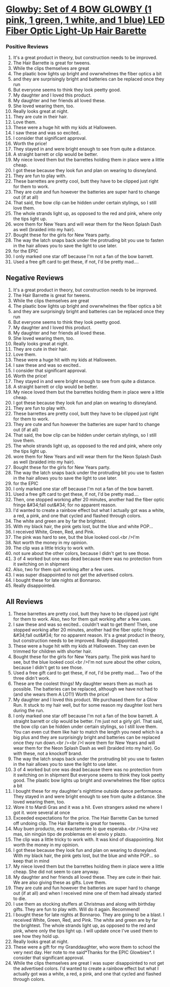 # [Glowby: Set of 4 BOW GLOWBY (1 pink, 1 green, 1 white, and 1 blue) LED Fiber Optic Light-Up Hair Barette](https://products.checkmycream.com/products/Glowby:-Set-of-4-BOW-GLOWBY-(1-pink-1-green-1-white-and-1-blue)-LED-Fiber-Optic-Light-Up-Hair-Barette.html)

### Positive Reviews

<ol>
      <li>It&#x27;s a great product in theory, but construction needs to be improved.</li>
      <li>The Hair Barrette is great for tweens.</li>
      <li>While the clips themselves are great</li>
      <li>The plaatic bow lights up bright and ovwrwhelmes the fiber optics a bit</li>
      <li>and they are surprisingly bright and batteries can be replaced once they run</li>
      <li>But everyone seems to think they look peetty good.  </li>
      <li>My daughter and I loved this product.  </li>
      <li>My daughter and her friends all loved these.  </li>
      <li>She loved wearing them, too.</li>
      <li>Really looks great at night.</li>
      <li>They are cute in their hair.  </li>
      <li>Love them.</li>
      <li>These were a huge hit with my kids at Halloween.  </li>
      <li>I saw these and was so excited..</li>
      <li>I consider that significant approval.</li>
      <li>Worth the price!</li>
      <li>They stayed in and were bright enough to see from quite a distance.  </li>
      <li>A straight barrett or clip would be better.</li>
      <li>My niece loved them but the barrettes holding them in place were a little cheap.  </li>
      <li>I got these because they look fun and plan on wearing to disneyland.</li>
      <li>They are fun to play with.  </li>
      <li>These barrettes are pretty cool, butt they have to be clipped just right for them to work.</li>
      <li>They are cute and fun however the batteries are super hard to change out (if at all)</li>
      <li>That said, the bow clip can be hidden under certain stylings, so I still love them.</li>
      <li>The whole strands light up, as opposed to the red and pink, where only the tips light up.</li>
      <li>wore them for New Years and will wear them for the Neon Splash Dash as well (braided into my hair).</li>
      <li>Bought these for the girls for New Years party.</li>
      <li>The way the latch snaps back under the protruding bit you use to fasten in the hair allows you to save the light to use later.</li>
      <li>for the EPIC</li>
      <li>I only marked one star off because I&#x27;m not a fan of the bow barrett.</li>
      <li>Used a free gift card to get these, if  not, I&#x27;d be pretty mad....</li>
</ol>


<h2>Negative Reviews</h2>
<ol>
<li> It&#x27;s a great product in theory, but construction needs to be improved.</li>
<li> The Hair Barrette is great for tweens.</li>
<li> While the clips themselves are great</li>
<li> The plaatic bow lights up bright and ovwrwhelmes the fiber optics a bit</li>
<li> and they are surprisingly bright and batteries can be replaced once they run</li>
<li> But everyone seems to think they look peetty good.  </li>
<li> My daughter and I loved this product.  </li>
<li> My daughter and her friends all loved these.  </li>
<li> She loved wearing them, too.</li>
<li> Really looks great at night.</li>
<li> They are cute in their hair.  </li>
<li> Love them.</li>
<li> These were a huge hit with my kids at Halloween.  </li>
<li> I saw these and was so excited..</li>
<li> I consider that significant approval.</li>
<li> Worth the price!</li>
<li> They stayed in and were bright enough to see from quite a distance.  </li>
<li> A straight barrett or clip would be better.</li>
<li> My niece loved them but the barrettes holding them in place were a little cheap.  </li>
<li> I got these because they look fun and plan on wearing to disneyland.</li>
<li> They are fun to play with.  </li>
<li> These barrettes are pretty cool, butt they have to be clipped just right for them to work.</li>
<li> They are cute and fun however the batteries are super hard to change out (if at all)</li>
<li> That said, the bow clip can be hidden under certain stylings, so I still love them.</li>
<li> The whole strands light up, as opposed to the red and pink, where only the tips light up.</li>
<li> wore them for New Years and will wear them for the Neon Splash Dash as well (braided into my hair).</li>
<li> Bought these for the girls for New Years party.</li>
<li> The way the latch snaps back under the protruding bit you use to fasten in the hair allows you to save the light to use later.</li>
<li> for the EPIC</li>
<li> I only marked one star off because I&#x27;m not a fan of the bow barrett.</li>
<li> Used a free gift card to get these, if  not, I&#x27;d be pretty mad....</li>
<li> Then, one stopped working after 20 minutes, another had the fiber optic fringe &amp;#34;fall out&amp;#34; for no apparent reason.</li>
<li> I&#x27;d wanted to create a rainbow effect but what I actually got was a white, a red, a pink, and one that cycled and flashed through colors.</li>
<li> The white and green are by far the brightest.</li>
<li> With my black hair, the pink gets lost, but the blue and white POP...</li>
<li> I received White, Green, Red, and Pink.</li>
<li> The pink was hard to see, but the blue looked cool.&lt;br /&gt;I&#x27;m</li>
<li> Not worth the money in my opinion.</li>
<li> The clip was a little tricky to work with.</li>
<li> not sure about the other colors, because I didn&#x27;t get to see those.</li>
<li> 3 of 4 worked but one was dead because there was no protection from it switching on in shipment  </li>
<li> Also, two for them quit working after a few uses.</li>
<li> I was super disappointed to not get the advertised colors.  </li>
<li> I bought these for late nights at Bonnaroo.</li>
<li> Really disappointed.</li>
</ol>

<h2>All Reviews</h2>

<ol>
    <li> These barrettes are pretty cool, butt they have to be clipped just right for them to work. Also, two for them quit working after a few uses.</li>
    <li> I saw these and was so excited.. couldn&#x27;t wait to get them! Then, one stopped working after 20 minutes, another had the fiber optic fringe &amp;#34;fall out&amp;#34; for no apparent reason. It&#x27;s a great product in theory, but construction needs to be improved. Really disappointed.</li>
    <li> These were a huge hit with my kids at Halloween.  They can even be trimmed for children with shorter hair.</li>
    <li> Bought these for the girls for New Years party. The pink was hard to see, but the blue looked cool.&lt;br /&gt;I&#x27;m not sure about the other colors, because I didn&#x27;t get to see those.</li>
    <li> Used a free gift card to get these, if  not, I&#x27;d be pretty mad.... Two of the three didn&#x27;t work.</li>
    <li> These are the coolest things! My daughter wears them as much as possible. The batteries can be replaced, although we have not had to (and she wears them A LOT!) Worth the price!</li>
    <li> My daughter and I loved this product.  We purchased them for a Glow Run.  It stuck to my hair well, but for some reason my daughter lost hers during the run.</li>
    <li> I only marked one star off because I&#x27;m not a fan of the bow barrett. A straight barrett or clip would be better. I&#x27;m just not a girly girl. That said, the bow clip can be hidden under certain stylings, so I still love them. You can even cut them like hair to match the length you need which is a big plus and they are surprisingly bright and batteries can be replaced once they run down.&lt;br /&gt;&lt;br /&gt;I wore them for New Years and will wear them for the Neon Splash Dash as well (braided into my hair). Go with these, not a knockoff brand.</li>
    <li> The way the latch snaps back under the protruding bit you use to fasten in the hair allows you to save the light to use later.</li>
    <li> 3 of 4 worked but one was dead because there was no protection from it switching on in shipment  But everyone seems to think they look peetty good.  The plaatic bow lights up bright and ovwrwhelmes the fiber optics a bit</li>
    <li> I bought these for my daughter&#x27;s nighttime outside dance performance.  They stayed in and were bright enough to see from quite a distance.  She loved wearing them, too.</li>
    <li> Wore it to Mardi Gras and it was a hit. Even strangers asked me where I got it. wore several at once</li>
    <li> Exceeded expectations for the price. The Hair Barrette Can be turned off undoing clip. The Hair Barrette is great for tweens.</li>
    <li> Muy buen producto, era exactamente lo que esperaba.&lt;br /&gt;Una vez mas, sin ningún tipo de problemas en el envío y plazo.</li>
    <li> The clip was a little tricky to work with. It was kind of disappointing. Not worth the money in my opinion.</li>
    <li> I got these because they look fun and plan on wearing to disneyland. With my black hair, the pink gets lost, but the blue and white POP... so keep that in mind</li>
    <li> My niece loved them but the barrettes holding them in place were a little cheap.  She did not seem to care anyway.</li>
    <li> My daughter and her friends all loved these.  They are cute in their hair.  We are also giving these as gifts.  Love them.</li>
    <li> They are cute and fun however the batteries are super hard to change out (if at all) and when I received mine one of them had already started to die.</li>
    <li> I use them as stocking stuffers at Christmas and along with birthday gifts.  They are fun to play with.  Will do it again.  Recommend!</li>
    <li> I bought these for late nights at Bonnaroo. They are going to be a blast. I received White, Green, Red, and Pink. The white and green are by far the brightest. The whole strands light up, as opposed to the red and pink, where only the tips light up. I will update once I&#x27;ve used them to see how they hold up.</li>
    <li> Really looks great at night.</li>
    <li> These were a gift for my Granddaughter, who wore them to school the very next day. Her note to me said*Thanks for the EPIC Glowbies*. I consider that significant approval.</li>
    <li> While the clips themselves are great I was super disappointed to not get the advertised colors.  I&#x27;d wanted to create a rainbow effect but what I actually got was a white, a red, a pink, and one that cycled and flashed through colors.</li>
</ol>




